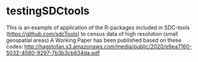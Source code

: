 # testingSDCtools
This is an example of application of the R-packages included in SDC-tools (https://github.com/sdcTools) to census data of high resolution (small geospatial areas)
A Working Paper has been published based on these codes: http://hagstofan.s3.amazonaws.com/media/public/2020/e9ea7160-5032-4580-9297-7b3b3cb634da.pdf
